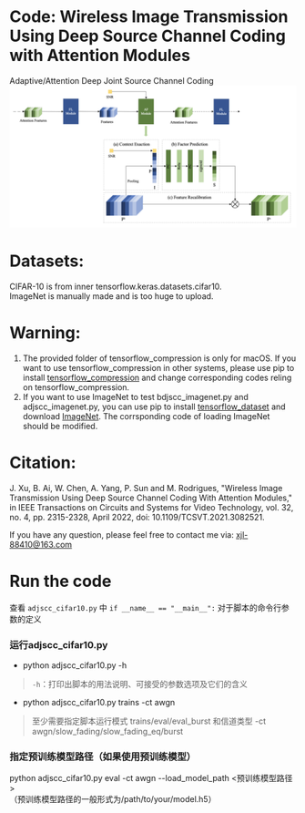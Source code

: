 # Code: Wireless Image Transmission Using Deep Source Channel Coding with Attention Modules
Adaptive/Attention Deep Joint Source Channel Coding
![Image text](./pics/AF_Module.png)

# Datasets:
CIFAR-10 is from inner tensorflow.keras.datasets.cifar10.<br>
ImageNet is manually made and is too huge to upload.

# Warning:
1. The provided folder of tensorflow_compression is only for macOS. If you want to use tensorflow_compression in other systems, please use pip to install [tensorflow_compression](https://github.com/tensorflow/compression) and change corresponding codes reling on tensorflow_compression.
2. If you want to use ImageNet to test bdjscc_imagenet.py and adjscc_imagenet.py, you can use pip to install [tensorflow_dataset](https://www.tensorflow.org/datasets?hl=zh-cn) and download [ImageNet](https://www.tensorflow.org/datasets/catalog/imagenet2012?hl=zh-cn). The corrsponding code of loading ImageNet should be modified.

# Citation:
J. Xu, B. Ai, W. Chen, A. Yang, P. Sun and M. Rodrigues, "Wireless Image Transmission Using Deep Source Channel Coding With Attention Modules," in IEEE Transactions on Circuits and Systems for Video Technology, vol. 32, no. 4, pp. 2315-2328, April 2022, doi: 10.1109/TCSVT.2021.3082521.

If you have any question, please feel free to contact me via: xjl-88410@163.com

# Run the code
查看 `adjscc_cifar10.py` 中 `if __name__ == "__main__":` 对于脚本的命令行参数的定义
### 运行adjscc_cifar10.py
- python adjscc_cifar10.py -h  
> `-h`：打印出脚本的用法说明、可接受的参数选项及它们的含义  
- python adjscc_cifar10.py trains -ct awgn  
> 至少需要指定脚本运行模式 trains/eval/eval_burst 和信道类型 -ct awgn/slow_fading/slow_fading_eq/burst
### 指定预训练模型路径（如果使用预训练模型）
python adjscc_cifar10.py eval -ct awgn --load_model_path <预训练模型路径>  
（预训练模型路径的一般形式为/path/to/your/model.h5）